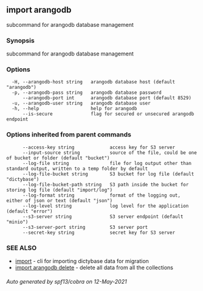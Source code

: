 ## import arangodb

subcommand for arangodb database management

### Synopsis

subcommand for arangodb database management

### Options

```
  -H, --arangodb-host string   arangodb database host (default "arangodb")
  -p, --arangodb-pass string   arangodb database password
      --arangodb-port int      arangodb database port (default 8529)
  -u, --arangodb-user string   arangodb database user
  -h, --help                   help for arangodb
      --is-secure              flag for secured or unsecured arangodb endpoint
```

### Options inherited from parent commands

```
      --access-key string             access key for S3 server
      --input-source string           source of the file, could be one of bucket or folder (default "bucket")
      --log-file string               file for log output other than standard output, written to a temp folder by default
      --log-file-bucket string        S3 bucket for log file (default "dictybase")
      --log-file-bucket-path string   S3 path inside the bucket for storing log file (default "import/log")
      --log-format string             format of the logging out, either of json or text (default "json")
      --log-level string              log level for the application (default "error")
      --s3-server string              S3 server endpoint (default "minio")
      --s3-server-port string         S3 server port
      --secret-key string             secret key for S3 server
```

### SEE ALSO

* [import](import.md)	 - cli for importing dictybase data for migration
* [import arangodb delete](import_arangodb_delete.md)	 - delete all data from all the collections

###### Auto generated by spf13/cobra on 12-May-2021
